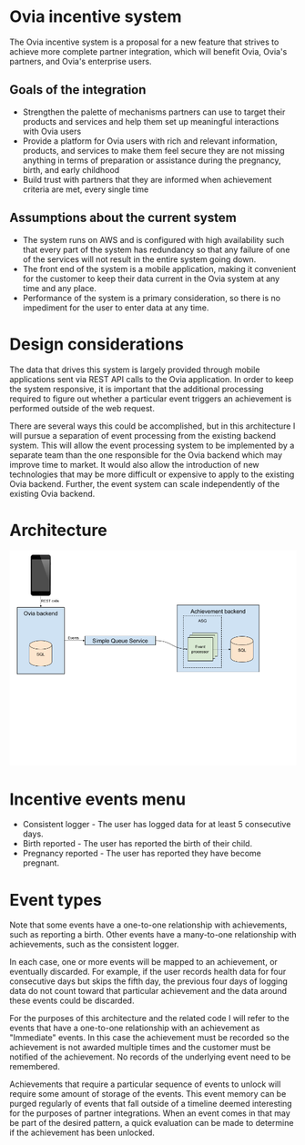 # Ovia incentive system

The Ovia incentive system is a proposal for a new feature that strives to achieve more complete partner integration, which will benefit Ovia, Ovia's partners, and Ovia's enterprise users.

## Goals of the integration
* Strengthen the palette of mechanisms partners can use to target their products and services and help them set up meaningful interactions with Ovia users
* Provide a platform for Ovia users with rich and relevant information, products, and services to make them feel secure they are not missing anything in terms of preparation or assistance during the pregnancy, birth, and early childhood
* Build trust with partners that they are informed when achievement criteria are met, every single time

## Assumptions about the current system
* The system runs on AWS and is configured with high availability such that every part of the system has redundancy so that any failure of one of the services will not result in the entire system going down.
* The front end of the system is a mobile application, making it convenient for the customer to keep their data current in the Ovia system at any time and any place.
* Performance of the system is a primary consideration, so there is no impediment for the user to enter data at any time.

# Design considerations
The data that drives this system is largely provided through mobile applications sent via REST API calls to the Ovia application. In order to keep the system responsive, it is important that the additional processing required to figure out whether a particular event triggers an achievement is performed outside of the web request.

There are several ways this could be accomplished, but in this architecture I will pursue a separation of event processing from the existing backend system. This will allow the event processing system to be implemented by a separate team than the one responsible for the Ovia backend which may improve time to market. It would also allow the introduction of new technologies that may be more difficult or expensive to apply to the existing Ovia backend. Further, the event system can scale independently of the existing Ovia backend.

# Architecture

![High level architecture diagram](images/HighLevelArchitecture.png)

# Incentive events menu

* Consistent logger - The user has logged data for at least 5 consecutive days.
* Birth reported - The user has reported the birth of their child.
* Pregnancy reported - The user has reported they have become pregnant.

# Event types
Note that some events have a one-to-one relationship with achievements, such as reporting a birth. Other events have a many-to-one relationship with achievements, such as the consistent logger.

In each case, one or more events will be mapped to an achievement, or eventually discarded. For example, if the user records health data for four consecutive days but skips the fifth day, the previous four days of logging data do not count toward that particular achievement and the data around these events could be discarded.

For the purposes of this architecture and the related code I will refer to the events that have a one-to-one relationship with an achievement as "Immediate" events. In this case the achievement must be recorded so the achievement is not awarded multiple times and the customer must be notified of the achievement. No records of the underlying event need to be remembered.

Achievements that require a particular sequence of events to unlock will require some amount of storage of the events. This event memory can be purged regularly of events that fall outside of a timeline deemed interesting for the purposes of partner integrations. When an event comes in that may be part of the desired pattern, a quick evaluation can be made to determine if the achievement has been unlocked.
